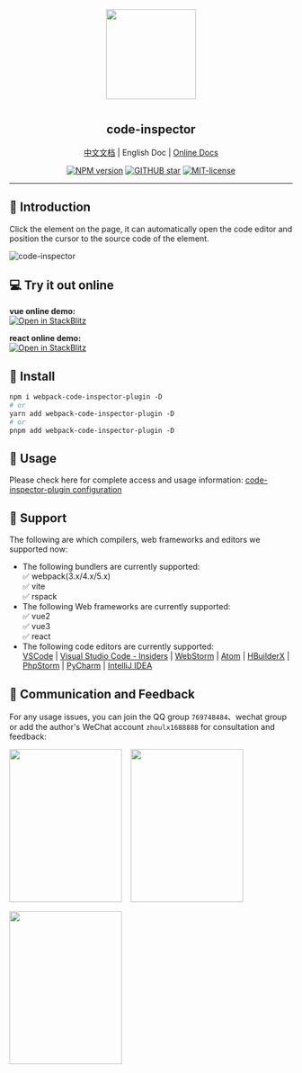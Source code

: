 <div align="center">
<img src="https://github.com/zh-lx/code-inspector/assets/73059627/842c3e88-dca7-4743-854c-d61093d3d34f" width=160px" style="margin-bottom: 12px;" />

<p align="center">
  <h2>code-inspector</h2>
  <a href="https://github.com/zh-lx/code-inspector/blob/main/README.md">中文文档</a>
  | <span>English Doc</span> | <a href="https://inspector.fe-dev.cn/en">Online Docs</a>
</p>

[![NPM version](https://img.shields.io/npm/v/code-inspector-plugin.svg)](https://www.npmjs.com/package/code-inspector-plugin)
[![GITHUB star](https://img.shields.io/github/stars/zh-lx/code-inspector.svg)](https://github.com/zh-lx/code-inspector)
[![MIT-license](https://img.shields.io/npm/l/code-inspector.svg)](https://opensource.org/licenses/MIT)

</div>

<hr />

## 📖 Introduction

Click the element on the page, it can automatically open the code editor and position the cursor to the source code of the element.

![code-inspector](https://user-images.githubusercontent.com/73059627/227070438-6e40e112-6f1d-4f67-9f26-53986bff77c3.gif)

## 💻 Try it out online

<b>vue online demo:</b><br/>
[
![Open in StackBlitz](https://developer.stackblitz.com/img/open_in_stackblitz.svg)
](https://stackblitz.com/edit/vitejs-vite-4pseos?file=vite.config.ts)

<b>react online demo:</b><br/>
[
![Open in StackBlitz](https://developer.stackblitz.com/img/open_in_stackblitz.svg)
](https://stackblitz.com/edit/vitejs-vite-svtwrr?file=vite.config.ts)

## 🚀 Install

```perl
npm i webpack-code-inspector-plugin -D
# or
yarn add webpack-code-inspector-plugin -D
# or
pnpm add webpack-code-inspector-plugin -D
```

## 🌈 Usage

Please check here for complete access and usage information: [code-inspector-plugin configuration](https://en.inspector.fe-dev.cn/guide/start.html#configuration)

## 🎨 Support

The following are which compilers, web frameworks and editors we supported now:

- The following bundlers are currently supported:<br />
  ✅ webpack(3.x/4.x/5.x)<br />
  ✅ vite<br />
  ✅ rspack
- The following Web frameworks are currently supported:<br />
  ✅ vue2<br />
  ✅ vue3<br />
  ✅ react
- The following code editors are currently supported:<br />
  [VSCode](https://code.visualstudio.com/) | [Visual Studio Code - Insiders](https://code.visualstudio.com/insiders/) | [WebStorm](https://www.jetbrains.com/webstorm/) | [Atom](https://atom.io/) | [HBuilderX](https://www.dcloud.io/hbuilderx.html) | [PhpStorm](https://www.jetbrains.com/phpstorm/) | [PyCharm](https://www.jetbrains.com/pycharm/) | [IntelliJ IDEA](https://www.jetbrains.com/idea/)

## 📧 Communication and Feedback

For any usage issues, you can join the QQ group `769748484`、wechat group or add the author's WeChat account `zhoulx1688888` for consultation and feedback:

<div style="display: flex; column-gap: 16px; row-gap: 16px; flex-wrap: wrap;">
  <img src="https://github.com/zh-lx/code-inspector/assets/73059627/6f0c8197-21e3-48d7-b9db-ffeb0e0d4ba7" width="200" height="272" />
  <img src="https://github.com/zh-lx/code-inspector/assets/73059627/acd7dafb-b47a-480c-8ab0-93801f39477f" width="200" height="272" />
  <img src="https://github.com/zh-lx/code-inspector/assets/73059627/28ebb97a-a114-4598-a6f2-0e45103284cc" width="200" height="272" />
</div>
